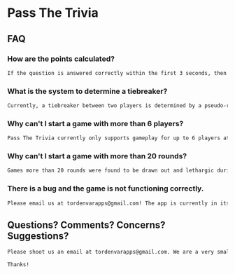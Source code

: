 # Pass The Trivia


## FAQ

### How are the points calculated?
```markdown
If the question is answered correctly within the first 3 seconds, then the player is awarded with the full 25 points possible. If the player takes longer to answer but still gets it correctly, the player gets as many points as there are seconds left on the timer. If the player answers the question incorrectly or runs out of time, then no points are awarded. More game modes/point calculations are to be added in versions following 1.0.
```

### What is the system to determine a tiebreaker?
```markdown
Currently, a tiebreaker between two players is determined by a pseudo-random calculation.
```

### Why can't I start a game with more than 6 players?
```markdown
Pass The Trivia currently only supports gameplay for up to 6 players at a time.
```

### Why can't I start a game with more than 20 rounds?
```markdown
Games more than 20 rounds were found to be drawn out and lethargic during the post-release testing phase, so currently the amount of rounds must be between 0 and 20.
```

### There is a bug and the game is not functioning correctly.
```markdown
Please email us at tordenvarapps@gmail.com! The app is currently in its first version so bugs may happen, even after lengthy vigorous testing.
```


## Questions? Comments? Concerns? Suggestions?

```markdown
Please shoot us an email at tordenvarapps@gmail.com. We are a very small development team, so feedback is greatly appreciated, and if you love Pass The Trivia, please give us 5 starts on the App Store!

Thanks!
```

